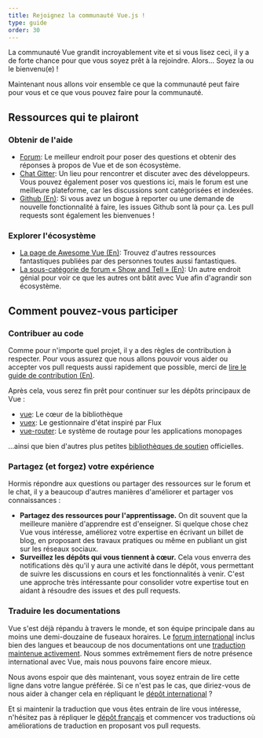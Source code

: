 ```yaml
---
title: Rejoignez la communauté Vue.js !
type: guide
order: 30
---
```


La communauté Vue grandit incroyablement vite et si vous lisez ceci, il y a de forte chance pour que vous soyez prêt à la rejoindre. Alors... Soyez la ou le bienvenu(e) !

Maintenant nous allons voir ensemble ce que la communauté peut faire pour vous et ce que vous pouvez faire pour la communauté.

## Ressources qui te plairont

### Obtenir de l'aide

- [Forum](https://forum.vuejs.org/c/french): Le meilleur endroit pour poser des questions et obtenir des réponses à propos de Vue et de son écosystème.
- [Chat Gitter](https://gitter.im/vuejs-fr/vue): Un lieu pour rencontrer et discuter avec des développeurs. Vous pouvez également poser vos questions ici, mais le forum est une meilleure plateforme, car les discussions sont catégorisées et indexées.
- [Github (En)](https://github.com/vuejs): Si vous avez un bogue à reporter ou une demande de nouvelle fonctionnalité à faire, les issues Github sont là pour ça. Les pull requests sont également les bienvenues !

### Explorer l'écosystème

- [La page de Awesome Vue (En)](https://github.com/vuejs/awesome-vue): Trouvez d'autres ressources fantastiques publiées par des personnes toutes aussi fantastiques.
- [La sous-catégorie de forum « Show and Tell » (En)](http://forum.vuejs.org/c/show-and-tell): Un autre endroit génial pour voir ce que les autres ont bâtit avec Vue afin d'agrandir son écosystème.

## Comment pouvez-vous participer

### Contribuer au code

Comme pour n'importe quel projet, il y a des règles de contribution à respecter. Pour vous assurez que nous allons pouvoir vous aider ou accepter vos pull requests aussi rapidement que possible, merci de [lire le guide de contribution (En)](https://github.com/vuejs/vue/blob/dev/.github/CONTRIBUTING.md).

Après cela, vous serez fin prêt pour continuer sur les dépôts principaux de Vue :

- [vue](https://github.com/vuejs/vue): Le cœur de la bibliothèque
- [vuex](https://github.com/vuejs/vuex): Le gestionnaire d'état inspiré par Flux
- [vue-router](https://github.com/vuejs/vue-router): Le système de routage pour les applications monopages

...ainsi que bien d'autres plus petites [bibliothèques de soutien](https://github.com/vuejs) officielles.

### Partagez (et forgez) votre expérience

Hormis répondre aux questions ou partager des ressources sur le forum et le chat, il y a beaucoup d'autres manières d'améliorer et partager vos connaissances :

- **Partagez des ressources pour l'apprentissage.** On dit souvent que la meilleure manière d'apprendre est d'enseigner. Si quelque chose chez Vue vous intéresse, améliorez votre expertise en écrivant un billet de blog, en proposant des travaux pratiques ou même en publiant un gist sur les réseaux sociaux.
- **Surveillez les dépôts qui vous tiennent à cœur.** Cela vous enverra des notifications dès qu'il y aura une activité dans le dépôt, vous permettant de suivre les discussions en cours et les fonctionnalités à venir. C'est une approche très intéressante pour consolider votre expertise tout en aidant à résoudre des issues et des pull requests.

### Traduire les documentations

Vue s'est déjà répandu à travers le monde, et son équipe principale dans au moins une demi-douzaine de fuseaux horaires. Le [forum international](http://forum.vuejs.org/) inclus bien des langues et beaucoup de nos documentations ont une [traduction maintenue activement](https://github.com/vuejs?utf8=%E2%9C%93&query=vuejs.org). Nous sommes extrêmement fiers de notre présence international avec Vue, mais nous pouvons faire encore mieux.

Nous avons espoir que dès maintenant, vous soyez entrain de lire cette ligne dans votre langue préférée. Si ce n'est pas le cas, que diriez-vous de nous aider à changer cela en répliquant le [dépôt international](https://github.com/vuejs/vuejs.org/) ?

Et si maintenir la traduction que vous êtes entrain de lire vous intéresse, n'hésitez pas à répliquer le [dépôt français](https://github.com/vuejs-fr/vuejs.org/) et commencer vos traductions où améliorations de traduction en proposant vos pull requests.

